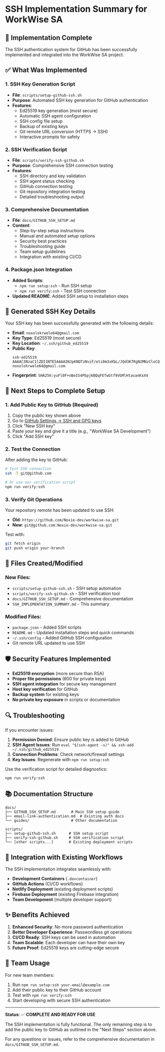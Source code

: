 # SSH Implementation Summary for WorkWise SA

## 🎉 Implementation Complete

The SSH authentication system for GitHub has been successfully implemented and integrated into the WorkWise SA project.

## ✅ What Was Implemented

### 1. **SSH Key Generation Script**
- **File**: `scripts/setup-github-ssh.sh`
- **Purpose**: Automated SSH key generation for GitHub authentication
- **Features**:
  - Ed25519 key generation (most secure)
  - Automatic SSH agent configuration
  - SSH config file setup
  - Backup of existing keys
  - Git remote URL conversion (HTTPS → SSH)
  - Interactive prompts for safety

### 2. **SSH Verification Script**
- **File**: `scripts/verify-ssh-github.sh`
- **Purpose**: Comprehensive SSH connection testing
- **Features**:
  - SSH directory and key validation
  - SSH agent status checking
  - GitHub connection testing
  - Git repository integration testing
  - Detailed troubleshooting output

### 3. **Comprehensive Documentation**
- **File**: `docs/GITHUB_SSH_SETUP.md`
- **Content**:
  - Step-by-step setup instructions
  - Manual and automated setup options
  - Security best practices
  - Troubleshooting guide
  - Team setup guidelines
  - Integration with existing CI/CD

### 4. **Package.json Integration**
- **Added Scripts**:
  - `npm run setup:ssh` - Run SSH setup
  - `npm run verify:ssh` - Test SSH connection
- **Updated README**: Added SSH setup to installation steps

## 🔧 Generated SSH Key Details

Your SSH key has been successfully generated with the following details:

- **Email**: `noxolokrwele64@gmail.com`
- **Key Type**: Ed25519 (most secure)
- **Key Location**: `~/.ssh/github_ed25519`
- **Public Key**: 
  ```
  ssh-ed25519 AAAAC3NzaC1lZDI1NTE5AAAAINJpKNQTzNviF/eti0m3xKbL/JQd3K7RgN2MNzCloCQL noxolokrwele64@gmail.com
  ```
- **Fingerprint**: `SHA256:yuFl0F+nBeIS4Pbpj6BQqFETwGtf9VGMlHtasanKxX4`

## 🚀 Next Steps to Complete Setup

### 1. **Add Public Key to GitHub** (Required)

1. Copy the public key shown above
2. Go to [GitHub Settings → SSH and GPG keys](https://github.com/settings/keys)
3. Click "New SSH key"
4. Paste your key and give it a title (e.g., "WorkWise SA Development")
5. Click "Add SSH key"

### 2. **Test the Connection**

After adding the key to GitHub:

```bash
# Test SSH connection
ssh -T git@github.com

# Or use our verification script
npm run verify:ssh
```

### 3. **Verify Git Operations**

Your repository remote has been updated to use SSH:
- **Old**: `https://github.com/Noxie-dev/workwise-sa.git`
- **New**: `git@github.com:Noxie-dev/workwise-sa.git`

Test with:
```bash
git fetch origin
git push origin your-branch
```

## 📁 Files Created/Modified

### New Files:
- `scripts/setup-github-ssh.sh` - SSH setup automation
- `scripts/verify-ssh-github.sh` - SSH verification tool
- `docs/GITHUB_SSH_SETUP.md` - Comprehensive documentation
- `SSH_IMPLEMENTATION_SUMMARY.md` - This summary

### Modified Files:
- `package.json` - Added SSH scripts
- `README.md` - Updated installation steps and quick commands
- `~/.ssh/config` - Added GitHub SSH configuration
- Git remote URL updated to use SSH

## 🛡️ Security Features Implemented

- **Ed25519 encryption** (more secure than RSA)
- **Proper file permissions** (600 for private keys)
- **SSH agent integration** for secure key management
- **Host key verification** for GitHub
- **Backup system** for existing keys
- **No private key exposure** in scripts or documentation

## 🔍 Troubleshooting

If you encounter issues:

1. **Permission Denied**: Ensure public key is added to GitHub
2. **SSH Agent Issues**: Run `eval "$(ssh-agent -s)" && ssh-add ~/.ssh/github_ed25519`
3. **Connection Problems**: Check network/firewall settings
4. **Key Issues**: Regenerate with `npm run setup:ssh`

Use the verification script for detailed diagnostics:
```bash
npm run verify:ssh
```

## 📚 Documentation Structure

```
docs/
├── GITHUB_SSH_SETUP.md       # Main SSH setup guide
├── email-link-authentication.md  # Existing auth docs
└── guides/                   # Other documentation

scripts/
├── setup-github-ssh.sh      # SSH setup script
├── verify-ssh-github.sh     # SSH verification script
└── [other scripts...]       # Existing deployment scripts
```

## 🎯 Integration with Existing Workflows

The SSH implementation integrates seamlessly with:

- **Development Containers** (`.devcontainer`)
- **GitHub Actions** (CI/CD workflows)
- **Netlify Deployment** (existing deployment scripts)
- **Firebase Deployment** (existing Firebase integration)
- **Team Development** (multiple developer support)

## ✨ Benefits Achieved

1. **Enhanced Security**: No more password authentication
2. **Better Developer Experience**: Passwordless git operations
3. **CI/CD Ready**: SSH keys can be used in automation
4. **Team Scalable**: Each developer can have their own key
5. **Future Proof**: Ed25519 keys are cutting-edge secure

## 🤝 Team Usage

For new team members:
1. Run `npm run setup:ssh your-email@example.com`
2. Add their public key to their GitHub account
3. Test with `npm run verify:ssh`
4. Start developing with secure SSH authentication

---

**Status**: ✅ **COMPLETE AND READY FOR USE**

The SSH implementation is fully functional. The only remaining step is to add the public key to GitHub as outlined in the "Next Steps" section above.

For any questions or issues, refer to the comprehensive documentation in `docs/GITHUB_SSH_SETUP.md`.
